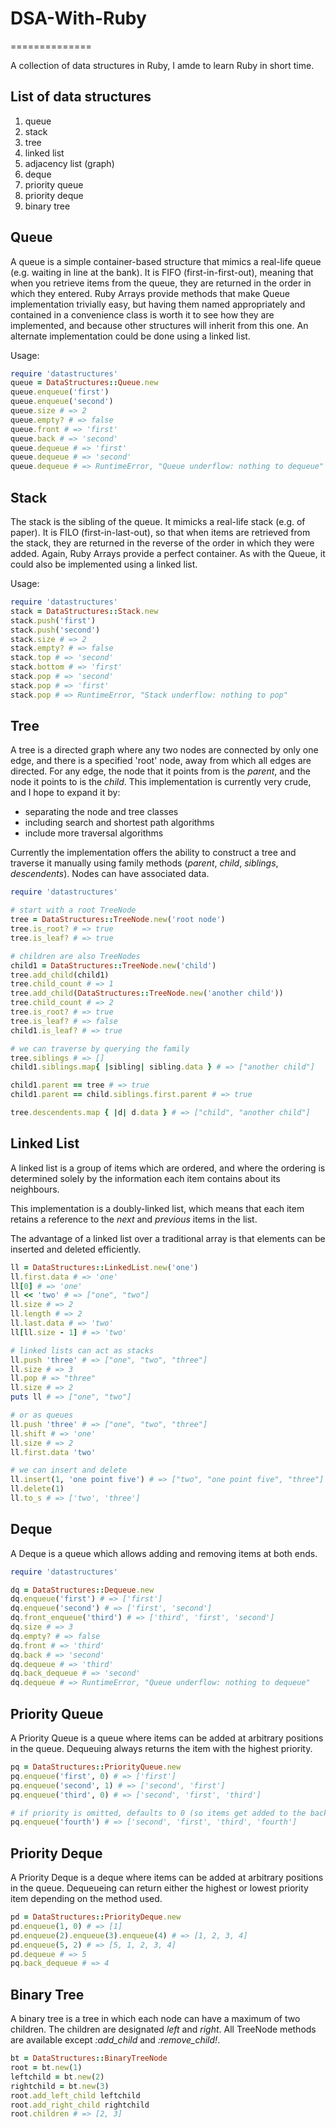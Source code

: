 # DSA-With-Ruby
==============

A collection of data structures in Ruby, I amde to learn Ruby in short time.

## List of data structures

1. queue
2. stack
3. tree
4. linked list
5. adjacency list (graph)
6. deque
7. priority queue
8. priority deque
9. binary tree

## Queue

A queue is a simple container-based structure that mimics a real-life queue (e.g. waiting in line at the bank). It is FIFO (first-in-first-out), meaning that when you retrieve items from the queue, they are returned in the order in which they entered. Ruby Arrays provide methods that make Queue implementation trivially easy, but having them named appropriately and contained in a convenience class is worth it to see how they are implemented, and because other structures will inherit from this one. An alternate implementation could be done using a linked list.

Usage:

```ruby
require 'datastructures'
queue = DataStructures::Queue.new
queue.enqueue('first')
queue.enqueue('second')
queue.size # => 2
queue.empty? # => false
queue.front # => 'first'
queue.back # => 'second'
queue.dequeue # => 'first'
queue.dequeue # => 'second'
queue.dequeue # => RuntimeError, "Queue underflow: nothing to dequeue"
```

## Stack

The stack is the sibling of the queue. It mimicks a real-life stack (e.g. of paper). It is FILO (first-in-last-out), so that when items are retrieved from the stack, they are returned in the reverse of the order in which they were added. Again, Ruby Arrays provide a perfect container. As with the Queue, it could also be implemented using a linked list.

Usage:

```ruby
require 'datastructures'
stack = DataStructures::Stack.new
stack.push('first')
stack.push('second')
stack.size # => 2
stack.empty? # => false
stack.top # => 'second'
stack.bottom # => 'first'
stack.pop # => 'second'
stack.pop # => 'first'
stack.pop # => RuntimeError, "Stack underflow: nothing to pop"
```

## Tree

A tree is a directed graph where any two nodes are connected by only one edge, and there is a specified 'root' node, away from which all edges are directed. For any edge, the node that it points from is the *parent*, and the node it points to is the *child*. This implementation is currently very crude, and I hope to expand it by:

- separating the node and tree classes
- including search and shortest path algorithms
- include more traversal algorithms

Currently the implementation offers the ability to construct a tree and traverse it manually using family methods (*parent*, *child*, *siblings*, *descendents*). Nodes can have associated data.

```ruby
require 'datastructures'

# start with a root TreeNode
tree = DataStructures::TreeNode.new('root node')
tree.is_root? # => true
tree.is_leaf? # => true

# children are also TreeNodes
child1 = DataStructures::TreeNode.new('child')
tree.add_child(child1)
tree.child_count # => 1
tree.add_child(DataStructures::TreeNode.new('another child'))
tree.child_count # => 2
tree.is_root? # => true
tree.is_leaf? # => false
child1.is_leaf? # => true

# we can traverse by querying the family
tree.siblings # => []
child1.siblings.map{ |sibling| sibling.data } # => ["another child"]

child1.parent == tree # => true
child1.parent == child.siblings.first.parent # => true

tree.descendents.map { |d| d.data } # => ["child", "another child"]
```

## Linked List

A linked list is a group of items which are ordered, and where the ordering is determined solely by the information each item contains about its neighbours.

This implementation is a doubly-linked list, which means that each item retains a reference to the *next* and *previous* items in the list.

The advantage of a linked list over a traditional array is that elements can be inserted and deleted efficiently.

```ruby
ll = DataStructures::LinkedList.new('one')
ll.first.data # => 'one'
ll[0] # => 'one'
ll << 'two' # => ["one", "two"]
ll.size # => 2
ll.length # => 2
ll.last.data # => 'two'
ll[ll.size - 1] # => 'two'

# linked lists can act as stacks
ll.push 'three' # => ["one", "two", "three"]
ll.size # => 3
ll.pop # => "three"
ll.size # => 2
puts ll # => ["one", "two"]

# or as queues
ll.push 'three' # => ["one", "two", "three"]
ll.shift # => 'one'
ll.size # => 2
ll.first.data 'two'

# we can insert and delete
ll.insert(1, 'one point five') # => ["two", "one point five", "three"]
ll.delete(1)
ll.to_s # => ['two', 'three']
```

## Deque

A Deque is a queue which allows adding and removing items at both ends.

```ruby
require 'datastructures'

dq = DataStructures::Dequeue.new
dq.enqueue('first') # => ['first']
dq.enqueue('second') # => ['first', 'second']
dq.front_enqueue('third') # => ['third', 'first', 'second']
dq.size # => 3
dq.empty? # => false
dq.front # => 'third'
dq.back # => 'second'
dq.dequeue # => 'third'
dq.back_dequeue # => 'second'
dq.dequeue # => RuntimeError, "Queue underflow: nothing to dequeue"
```

## Priority Queue

A Priority Queue is a queue where items can be added at arbitrary positions in the queue.
Dequeuing always returns the item with the highest priority.

```ruby
pq = DataStructures::PriorityQueue.new
pq.enqueue('first', 0) # => ['first']
pq.enqueue('second', 1) # => ['second', 'first']
pq.enqueue('third', 0) # => ['second', 'first', 'third']

# if priority is omitted, defaults to 0 (so items get added to the back of the queue)
pq.enqueue('fourth') # => ['second', 'first', 'third', 'fourth']
```

## Priority Deque

A Priority Deque is a deque where items can be added at arbitrary positions in the queue.
Dequeueing can return either the highest or lowest priority item depending on the method used.

```ruby
pd = DataStructures::PriorityDeque.new
pd.enqueue(1, 0) # => [1]
pd.enqueue(2).enqueue(3).enqueue(4) # => [1, 2, 3, 4]
pd.enqueue(5, 2) # => [5, 1, 2, 3, 4]
pd.dequeue # => 5
pq.back_dequeue # => 4
```

## Binary Tree

A binary tree is a tree in which each node can have a maximum of two children. The children are designated _left_ and _right_. All TreeNode methods are available except _:add_child_ and _:remove_child!_.

```ruby
bt = DataStructures::BinaryTreeNode
root = bt.new(1)
leftchild = bt.new(2)
rightchild = bt.new(3)
root.add_left_child leftchild
root.add_right_child rightchild
root.children # => [2, 3]
```
